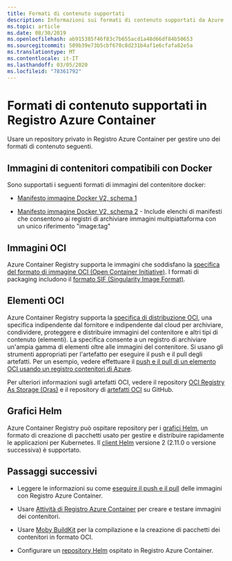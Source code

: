 ```yaml
---
title: Formati di contenuto supportati
description: Informazioni sui formati di contenuto supportati da Azure Container Registry, incluse le immagini del contenitore compatibili con Docker, i grafici Helm, le immagini OCI e gli artefatti OCI.
ms.topic: article
ms.date: 08/30/2019
ms.openlocfilehash: ab915385f46f83c7b655acd1a48d66df84b50653
ms.sourcegitcommit: 509b39e73b5cbf670c8d231b4af1e6cfafa82e5a
ms.translationtype: MT
ms.contentlocale: it-IT
ms.lasthandoff: 03/05/2020
ms.locfileid: "78361792"
---
```

# <a name="content-formats-supported-in-azure-container-registry"></a>Formati di contenuto supportati in Registro Azure Container

Usare un repository privato in Registro Azure Container per gestire uno dei formati di contenuto seguenti. 

## <a name="docker-compatible-container-images"></a>Immagini di contenitori compatibili con Docker

Sono supportati i seguenti formati di immagini del contenitore docker:

* [Manifesto immagine Docker V2, schema 1](https://docs.docker.com/registry/spec/manifest-v2-1/)

* [Manifesto immagine Docker V2, schema 2](https://docs.docker.com/registry/spec/manifest-v2-2/) - Include elenchi di manifesti che consentono ai registri di archiviare immagini multipiattaforma con un unico riferimento "image:tag"

## <a name="oci-images"></a>Immagini OCI

Azure Container Registry supporta le immagini che soddisfano la [specifica del formato di immagine OCI (Open Container Initiative)](https://github.com/opencontainers/image-spec/blob/master/spec.md). I formati di packaging includono il [formato SIF (Singularity Image Format)](https://github.com/sylabs/sif).

## <a name="oci-artifacts"></a>Elementi OCI

Azure Container Registry supporta la [specifica di distribuzione OCI](https://github.com/opencontainers/distribution-spec), una specifica indipendente dal fornitore e indipendente dal cloud per archiviare, condividere, proteggere e distribuire immagini del contenitore e altri tipi di contenuto (elementi). La specifica consente a un registro di archiviare un'ampia gamma di elementi oltre alle immagini del contenitore. Si usano gli strumenti appropriati per l'artefatto per eseguire il push e il pull degli artefatti. Per un esempio, vedere effettuare il [push e il pull di un elemento OCI usando un registro contenitori di Azure](container-registry-oci-artifacts.md).

Per ulteriori informazioni sugli artefatti OCI, vedere il repository [OCI Registry As Storage (Oras)](https://github.com/deislabs/oras) e il repository di [artefatti OCI](https://github.com/opencontainers/artifacts) su GitHub.

## <a name="helm-charts"></a>Grafici Helm

Azure Container Registry può ospitare repository per i [grafici Helm](https://helm.sh/), un formato di creazione di pacchetti usato per gestire e distribuire rapidamente le applicazioni per Kubernetes. Il [client Helm](https://docs.helm.sh/using_helm/#installing-helm) versione 2 (2.11.0 o versione successiva) è supportato.

## <a name="next-steps"></a>Passaggi successivi

* Leggere le informazioni su come [eseguire il push e il pull](container-registry-get-started-docker-cli.md) delle immagini con Registro Azure Container.

* Usare [Attività di Registro Azure Container](container-registry-tasks-overview.md) per creare e testare immagini dei contenitori. 

* Usare [Moby BuildKit](https://github.com/moby/buildkit) per la compilazione e la creazione di pacchetti dei contenitori in formato OCI.

* Configurare un [repository Helm](container-registry-helm-repos.md) ospitato in Registro Azure Container. 


